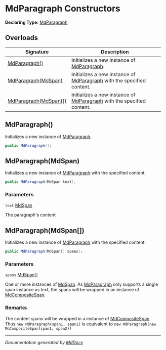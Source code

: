 # MdParagraph Constructors

**Declaring Type:** [MdParagraph](../index.md)

## Overloads

| Signature                                     | Description                                                                          |
| --------------------------------------------- | ------------------------------------------------------------------------------------ |
| [MdParagraph()](#mdparagraph)                 | Initializes a new instance of [MdParagraph](../index.md).                            |
| [MdParagraph(MdSpan)](#mdparagraphmdspan)     | Initializes a new instance of [MdParagraph](../index.md) with the specified content. |
| [MdParagraph(MdSpan\[\])](#mdparagraphmdspan) | Initializes a new instance of [MdParagraph](../index.md) with the specified content. |

## MdParagraph()

Initializes a new instance of [MdParagraph](../index.md).

```csharp
public MdParagraph();
```

## MdParagraph(MdSpan)

Initializes a new instance of [MdParagraph](../index.md) with the specified content.

```csharp
public MdParagraph(MdSpan text);
```

### Parameters

`text`  [MdSpan](../../MdSpan/index.md)

The paragraph's content

## MdParagraph(MdSpan\[\])

Initializes a new instance of [MdParagraph](../index.md) with the specified content.

```csharp
public MdParagraph(MdSpan[] spans);
```

### Parameters

`spans`  [MdSpan](../../MdSpan/index.md)\[\]

One or more instances of [MdSpan](../../MdSpan/index.md). As [MdParagraph](../index.md) only supports a single span instance as text, the spans will be wrapped in an instance of [MdCompositeSpan](../../MdCompositeSpan/index.md).

### Remarks

The content spans will be wrapped in a instance of [MdCompositeSpan](../../MdCompositeSpan/index.md). Thus `new MdParagraph(span1, span2)` is equivalent to `new MdParagraph(new MdCompositeSpan(span1, span2))`

___

*Documentation generated by [MdDocs](https://github.com/ap0llo/mddocs)*
